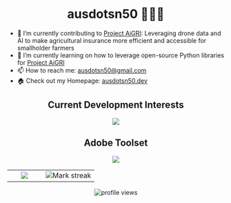 <h1 align="center">ausdotsn50 👩🏻‍💻</h1>

- 🔭 I’m currently contributing to [Project AiGRI](https://github.com/ProjectAiGRI): Leveraging drone data and AI to make agricultural insurance more efficient and accessible for smallholder farmers
- 🌱 I’m currently learning on how to leverage open-source Python libraries for [Project AiGRI](https://github.com/ProjectAiGRI)
- 📫 How to reach me: ausdotsn50@gmail.com
- 🏠 Check out my Homepage: [ausdotsn50.dev](https://ausdotsn50.dev)

<!-- Current Development Interests -->
<h2 align="center">Current Development Interests</h2>
<p align="center">
    <img src="https://skillicons.dev/icons?i=c,python,java,sqlite,html,css,js,flask,nodejs,express,postgresql,react,git,github,vscode,postman&perline=14" />
</p>

<!-- Adobe Toolset -->
<h2 align="center">Adobe Toolset</h2>
<p align="center">
  <img src="https://skillicons.dev/icons?i=ae,au,pr,ps&perline=14" />
</p>

<!--- Github stats -->
<table align="center" style="border: none">
<tr style="border: none">

<td width="40%" align="center">
    <img src="https://github-readme-stats.vercel.app/api/top-langs/?username=ausdotsn50&layout=compact&theme=dark" />
</td>

<td width="60%" align="center">  
  <img  title="🔥 Get streak stats for your profile at git.io/streak-stats" alt="Mark streak" src="https://github-readme-streak-stats.herokuapp.com/?user=ausdotsn50&theme=dark&hide_border=false" /> 
</td>

</tr>
</table>

<!-- Profile views -->
<p align="center">
    <img src="https://komarev.com/ghpvc/?username=ausdotsn50&style=plastic&color=red" alt="profile views"/>
</p>
